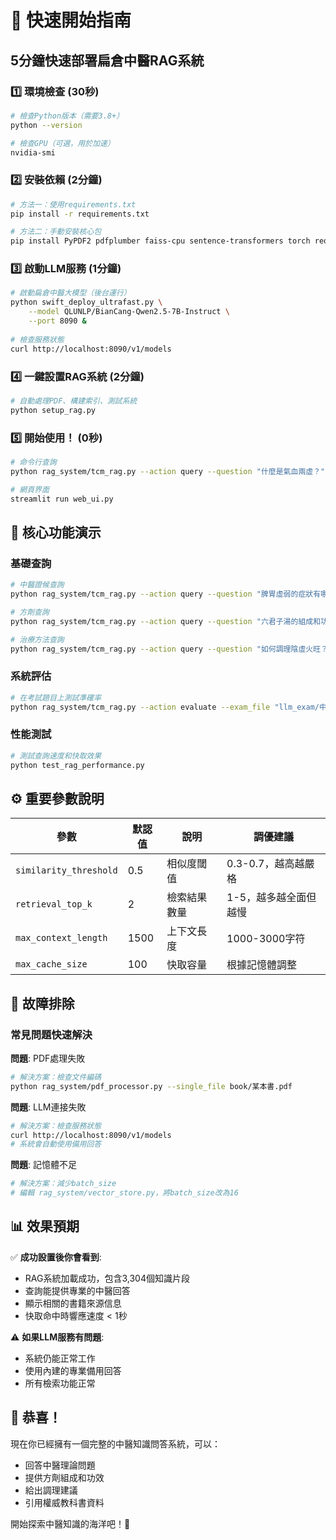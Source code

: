# 🚀 快速開始指南

## 5分鐘快速部署扁倉中醫RAG系統

### 1️⃣ 環境檢查 (30秒)
```bash
# 檢查Python版本（需要3.8+）
python --version

# 檢查GPU（可選，用於加速）
nvidia-smi
```

### 2️⃣ 安裝依賴 (2分鐘)
```bash
# 方法一：使用requirements.txt
pip install -r requirements.txt

# 方法二：手動安裝核心包
pip install PyPDF2 pdfplumber faiss-cpu sentence-transformers torch requests streamlit
```

### 3️⃣ 啟動LLM服務 (1分鐘)
```bash
# 啟動扁倉中醫大模型（後台運行）
python swift_deploy_ultrafast.py \
    --model QLUNLP/BianCang-Qwen2.5-7B-Instruct \
    --port 8090 &
    
# 檢查服務狀態
curl http://localhost:8090/v1/models
```

### 4️⃣ 一鍵設置RAG系統 (2分鐘)
```bash
# 自動處理PDF、構建索引、測試系統
python setup_rag.py
```

### 5️⃣ 開始使用！ (0秒)
```bash
# 命令行查詢
python rag_system/tcm_rag.py --action query --question "什麼是氣血兩虛？"

# 網頁界面
streamlit run web_ui.py
```

## 🎯 核心功能演示

### 基礎查詢
```bash
# 中醫證候查詢
python rag_system/tcm_rag.py --action query --question "脾胃虛弱的症狀有哪些？"

# 方劑查詢  
python rag_system/tcm_rag.py --action query --question "六君子湯的組成和功效"

# 治療方法查詢
python rag_system/tcm_rag.py --action query --question "如何調理陰虛火旺？"
```

### 系統評估
```bash
# 在考試題目上測試準確率
python rag_system/tcm_rag.py --action evaluate --exam_file "llm_exam/中醫基礎醫學_106年考題(一).csv"
```

### 性能測試
```bash
# 測試查詢速度和快取效果
python test_rag_performance.py
```

## ⚙️ 重要參數說明

| 參數 | 默認值 | 說明 | 調優建議 |
|------|--------|------|----------|
| `similarity_threshold` | 0.5 | 相似度閾值 | 0.3-0.7，越高越嚴格 |
| `retrieval_top_k` | 2 | 檢索結果數量 | 1-5，越多越全面但越慢 |
| `max_context_length` | 1500 | 上下文長度 | 1000-3000字符 |
| `max_cache_size` | 100 | 快取容量 | 根據記憶體調整 |

## 🔧 故障排除

### 常見問題快速解決

**問題**: PDF處理失敗
```bash
# 解決方案：檢查文件編碼
python rag_system/pdf_processor.py --single_file book/某本書.pdf
```

**問題**: LLM連接失敗  
```bash
# 解決方案：檢查服務狀態
curl http://localhost:8090/v1/models
# 系統會自動使用備用回答
```

**問題**: 記憶體不足
```bash
# 解決方案：減少batch_size
# 編輯 rag_system/vector_store.py，將batch_size改為16
```

## 📊 效果預期

✅ **成功設置後你會看到**:
- RAG系統加載成功，包含3,304個知識片段  
- 查詢能提供專業的中醫回答
- 顯示相關的書籍來源信息
- 快取命中時響應速度 < 1秒

⚠️ **如果LLM服務有問題**:
- 系統仍能正常工作
- 使用內建的專業備用回答
- 所有檢索功能正常

## 🎉 恭喜！

現在你已經擁有一個完整的中醫知識問答系統，可以：
- 回答中醫理論問題  
- 提供方劑組成和功效
- 給出調理建議
- 引用權威教科書資料

開始探索中醫知識的海洋吧！🌊